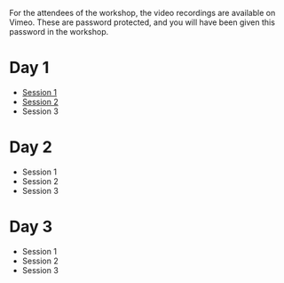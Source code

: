 For the attendees of the workshop, the video recordings are available on Vimeo.
These are password protected, and you will have been given this password in the workshop.

# Day 1

* [Session 1](https://vimeo.com/957045272?share=copy)
* [Session 2](https://vimeo.com/957120118?share=copy)
* Session 3

# Day 2

* Session 1
* Session 2
* Session 3

# Day 3

* Session 1
* Session 2
* Session 3

